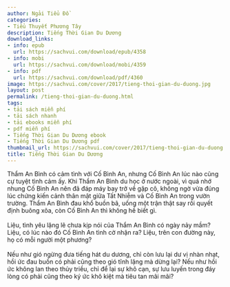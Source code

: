 ```yaml
---
author: Ngải Tiểu Đồ
categories:
- Tiểu Thuyết Phương Tây
description: Tiếng Thời Gian Du Dương
download_links:
- info: epub
  url: https://sachvui.com/download/epub/4358
- info: mobi
  url: https://sachvui.com/download/mobi/4359
- info: pdf
  url: https://sachvui.com/download/pdf/4360
image: https://sachvui.com/cover/2017/tieng-thoi-gian-du-duong.jpg
layout: post
permalink: /tieng-thoi-gian-du-duong.html
tags:
- tải sách miễn phí
- tải sách nhanh
- tải ebooks miễn phí
- pdf miễn phí
- Tiếng Thời Gian Du Dương ebook
- Tiếng Thời Gian Du Dương pdf
thumbnail_url: https://sachvui.com/cover/2017/tieng-thoi-gian-du-duong.jpg
title: Tiếng Thời Gian Du Dương
---
```


 <div class="item-desc text-justify"> <p>Thẩm An Bình có cảm tình với Cố Bình An, nhưng Cố Bình An lúc nào cũng cự tuyệt tình cảm ấy. Khi Thẩm An Bình du học ở nước ngoài, vì quá nhớ nhung Cố Bình An nên đã đáp máy bay trở về gặp cô, không ngờ vừa đúng lúc chứng kiến cảnh thân mật giữa Tất Nhiễm và Cố Bình An trong vườn trường. Thẩm An Bình đau khổ buồn bã, uống một trận thật say rồi quyết định buông xõa, còn Cố Bình An thì không hề biết gì.<br><br>Liệu, tình yêu lặng lẽ chưa kịp nói của Thẩm An Bình có ngày nảy mầm? Liệu, có lúc nào đó Cố Bình An tình cờ nhận ra? Liệu, trên con đường này, họ có mỗi người một phương?<br><br>Nếu như gió ngừng đưa tiếng hát du dương, chỉ còn lưu lại dư vị nhàn nhạt, hồi ức đau buồn có phải cũng theo gió tĩnh lặng mà dừng lại? Nếu như hồi ức không lan theo thủy triều, chỉ để lại sự khô cạn, sự lưu luyến trong đáy lòng có phải cũng theo ký ức khô kiệt mà tiêu tan mãi mãi?</p> </div>
